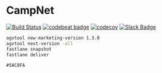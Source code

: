 # CampNet

[![Build Status](https://travis-ci.org/ClumsyLee/CampNet.svg?branch=master)](https://travis-ci.org/ClumsyLee/CampNet)
[![codebeat badge](https://codebeat.co/badges/09bdf607-8bb0-43a2-9ace-73d9cca02efa)](https://codebeat.co/projects/github-com-thomaslee969-campnet-master)
[![codecov](https://codecov.io/gh/ThomasLee969/CampNet/branch/master/graph/badge.svg)](https://codecov.io/gh/ThomasLee969/CampNet)
[![Slack Badge](https://img.shields.io/badge/Slack-join-orange.svg?logo=slack)](https://join.slack.com/t/campnet/shared_invite/enQtMjU0NTA5MTk4Mjc3LTQyN2ZmMThiYzg2MzkyOGRkNjViOGIwOWM5ZDZiMTYwNmZlYjQ4NDQ5MzdlZDdlMjVkMWY1NmMxMGFkMTNkN2E)

```bash
agvtool new-marketing-version 1.3.0
agvtool next-version -all
fastlane snapshot
fastlane deliver
```

`#5AC8FA`

